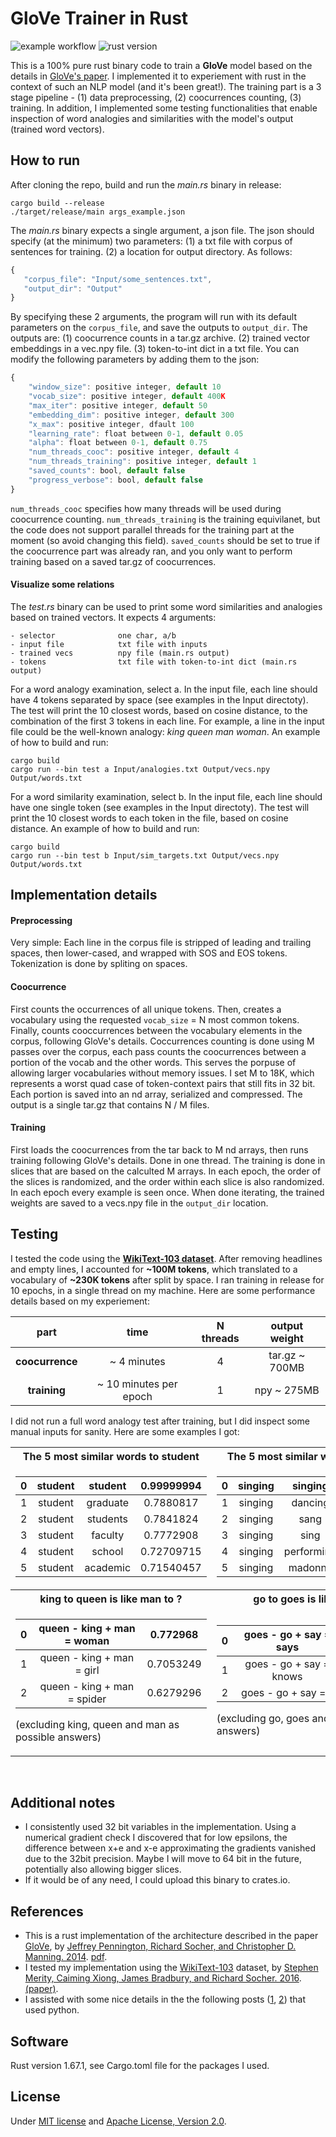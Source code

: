 # GloVe Trainer in Rust

![example workflow](https://github.com/Sabn0/GloVe-Rs/actions/workflows/rust.yml/badge.svg)
![rust version](https://img.shields.io/badge/rust-1.67.1-blue)

This is a 100% pure rust binary code to train a **GloVe** model based on the details in [GloVe's paper](https://aclanthology.org/D14-1162/). I implemented it to experiement with rust in the context of such an NLP model (and it's been great!). The training part is a 3 stage pipeline - (1) data preprocessing, (2) coocurrences counting, (3) training. In addition, I implemented some testing functionalities that enable inspection of word analogies and similarities with the model's output (trained word vectors).

 ## How to run
 After cloning the repo, build and run the *main.rs* binary in release:
 ```
 cargo build --release
./target/release/main args_example.json
 ```
 The *main.rs* binary expects a single argument, a json file. The json should specify (at the minimum) two parameters: (1) a txt file with corpus of sentences for training. (2) a location for output directory. As follows:
 ```javascript
 {
    "corpus_file": "Input/some_sentences.txt",
    "output_dir": "Output"
 }
 ```
By specifying these 2 arguments, the program will run with its default parameters on the `corpus_file`, and save the outputs to `output_dir`. The outputs are: (1) coocurrence counts in a tar.gz archive. (2) trained vector embeddings in a vec.npy file. (3) token-to-int dict in a txt file. You can modify the following parameters by adding them to the json:
```javascript
{
    "window_size": positive integer, default 10
    "vocab_size": positive integer, default 400K
    "max_iter": positive integer, default 50
    "embedding_dim": positive integer, default 300
    "x_max": positive integer, dfault 100
    "learning_rate": float between 0-1, default 0.05
    "alpha": float between 0-1, default 0.75
    "num_threads_cooc": positive integer, default 4
    "num_threads_training": positive integer, default 1
    "saved_counts": bool, default false
    "progress_verbose": bool, default false
}
```
`num_threads_cooc` specifies how many threads will be used during coocurrence counting. `num_threads_training` is the training equivilanet, but the code does not support parallel threads for the training part at the moment (so avoid changing this field). `saved_counts` should be set to true if the coocurrence part was already ran, and you only want to perform training based on a saved tar.gz of coocurrences.

#### Visualize some relations
The *test.rs* binary can be used to print some word similarities and analogies based on trained vectors. It expects 4 arguments:
```
- selector              one char, a/b
- input file            txt file with inputs
- trained vecs          npy file (main.rs output)
- tokens                txt file with token-to-int dict (main.rs output)
```

For a word analogy examination, select a. In the input file, each line should have 4 tokens separated by space (see examples in the Input directoty). The test will print the 10 closest words, based on cosine distance, to the combination of the first 3 tokens in each line. For example, a line in the input file could be the well-known analogy: *king queen man woman*. An example of how to build and run:
 ```
 cargo build
 cargo run --bin test a Input/analogies.txt Output/vecs.npy Output/words.txt
 ```

For a word similarity examination, select b. In the input file, each line should have one single token (see examples in the Input directoty). The test will print the 10 closest words to each token in the file, based on cosine distance. An example of how to build and run:
 ```
 cargo build
 cargo run --bin test b Input/sim_targets.txt Output/vecs.npy Output/words.txt
 ```

## Implementation details
#### Preprocessing
Very simple: Each line in the corpus file is stripped of leading and trailing spaces, then lower-cased, and wrapped with SOS and
EOS tokens. Tokenization is done by spliting on spaces.
#### Coocurrence
First counts the occurrences of all unique tokens. Then, creates a vocabulary using the requested `vocab_size` = N most common tokens. Finally, counts cooccurrences between the vocabulary elements in the corpus, following GloVe's details. Coccurrences counting is done using M passes over the corpus, each pass counts the coocurrences between a portion of the vocab and the other words. This serves the porpuse of allowing larger vocabularies without memory issues. I set M to 18K, which represents a worst quad case of token-context pairs that still fits in 32 bit. Each portion is saved into an nd array, serialized and compressed. The output is a single tar.gz that contains  N / M files.
#### Training
First loads the coocurrences from the tar back to M nd arrays, then runs training following GloVe's details. Done in one thread. The training is done in slices that are based on the calculted M arrays. In each epoch, the order of the slices is randomized, and the order within each slice is also randomized. In each epoch every example is seen once. When done iterating, the trained weights are saved to a vecs.npy file in the `output_dir` location.

## Testing
I tested the code using the [**WikiText-103 dataset**](https://blog.salesforceairesearch.com/the-wikitext-long-term-dependency-language-modeling-dataset/). After removing headlines and empty lines, I accounted for **~100M tokens**, which translated to a vocabulary of **~230K tokens** after split by space. I ran training in release for 10 epochs, in a single thread on my machine. Here are some performance details based on my experiement:

| part | time | N threads | output weight |
| :--: |  :-------: | :-------: | :-------: |
| **coocurrence** | ~ 4 minutes | 4 | tar.gz ~ 700MB |
| **training**    | ~ 10 minutes per epoch |  1  |  npy ~ 275MB |

I did not run a full word analogy test after training, but I did inspect some manual inputs for sanity. Here are some examples I got:

<table>
<tr>
<th> The 5 most similar words to student </th>
<th> The 5 most similar words to singing </th>
</tr>
<tr>
<td>

| 0 | student | student | 0.99999994 |
| :--: |  :-------: | :-------: | :-------: |
| 1 | student | graduate | 0.7880817 |
| 2 | student | students | 0.7841824 |
| 3 | student | faculty | 0.7772908 |
| 4 | student | school | 0.72709715 |
| 5 | student | academic | 0.71540457 |

</td>
<td>

| 0 | singing | singing | 0.9999998 |
| :--: |  :-------: | :-------: | :-------: |
| 1 | singing | dancing | 0.8635112 |
| 2 | singing | sang | 0.811417 |
| 3 | singing | sing | 0.8004586 |
| 4 | singing | performing | 0.7680812 |
| 5 | singing | madonna | 0.75732356 |

</td>
</tr>

<tr>
<th> king to queen is like man to ? </th>
<th> go to goes is like say to ? </th>
</tr>
<tr>
<td>

| 0 | queen - king + man = woman | 0.772968 |
| :--: |  :-------: | :-------: |
| 1 | queen - king + man = girl | 0.7053249 |
| 2 | queen - king + man = spider | 0.6279296 |

(excluding king, queen and man as possible answers)

</td>
<td>

| 0 | goes - go + say = says | 0.81027496 |
| :--: |  :-------: | :-------: |
| 1 | goes - go + say = knows | 0.7445646 |
| 2 | goes - go + say = ? | 0.7409628 |

(excluding go, goes and say as possible answers)

</td>
</tr>
</table>
<br />

## Additional notes
* I consistently used 32 bit variables in the implementation. Using a numerical gradient check I discovered that for low epsilons,
the difference between x+e and x-e approximating the gradients vanished due to the 32bit precision. Maybe I will move to 64
bit in the future, potentially also allowing bigger slices.
* If it would be of any need, I could upload this binary to crates.io.

## References
* This is a rust implementation of the architecture described in the paper [GloVe](https://aclanthology.org/D14-1162/), by <ins>Jeffrey Pennington, Richard Socher, and Christopher D. Manning. 2014</ins>. [pdf](https://nlp.stanford.edu/pubs/glove.pdf).
* I tested my implementation using the [WikiText-103](https://blog.salesforceairesearch.com/the-wikitext-long-term-dependency-language-modeling-dataset/) dataset, by <ins>Stephen Merity, Caiming Xiong, James Bradbury, and Richard Socher. 2016</ins>. [(paper)](https://arxiv.org/abs/1609.07843?ref=blog.salesforceairesearch.com).
* I assisted with some nice details in the the following posts ([1](http://www.foldl.me/2014/glove-python/), [2](https://towardsdatascience.com/a-comprehensive-python-implementation-of-glove-c94257c2813d)) that used python.


## Software
Rust version 1.67.1, see Cargo.toml file for the packages I used.

## License
Under [MIT license](https://github.com/Sabn0/GloVe-Rs/blob/main/LICENSE-MIT) and [Apache License, Version 2.0](https://github.com/Sabn0/GloVe-Rs/blob/main/LICENSE-APACHE).

